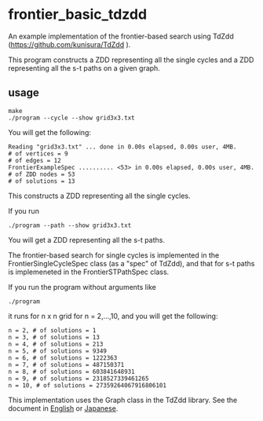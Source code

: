 # frontier_basic_tdzdd

An example implementation of the frontier-based search
using TdZdd (https://github.com/kunisura/TdZdd ).

This program constructs a ZDD representing all the single cycles and a ZDD representing all the s-t paths on a given graph.

## usage

```
make
./program --cycle --show grid3x3.txt
```

You will get the following:

```
Reading "grid3x3.txt" ... done in 0.00s elapsed, 0.00s user, 4MB.
# of vertices = 9
# of edges = 12
FrontierExampleSpec .......... <53> in 0.00s elapsed, 0.00s user, 4MB.
# of ZDD nodes = 53
# of solutions = 13
```

This constructs a ZDD representing all the single cycles.

If you run

```
./program --path --show grid3x3.txt
```

You will get a ZDD representing all the s-t paths.

The frontier-based search for single cycles is implemented in the FrontierSingleCycleSpec class
(as a "spec" of TdZdd),
and that for s-t paths is implemeneted in the FrontierSTPathSpec class.

If you run the program without arguments like

```
./program
```

it runs for n x n grid for n = 2,...,10, and you will get the following:

```
n = 2, # of solutions = 1
n = 3, # of solutions = 13
n = 4, # of solutions = 213
n = 5, # of solutions = 9349
n = 6, # of solutions = 1222363
n = 7, # of solutions = 487150371
n = 8, # of solutions = 603841648931
n = 9, # of solutions = 2318527339461265
n = 10, # of solutions = 27359264067916806101
```

This implementation uses the Graph class in the TdZdd library. See the document in [English](https://github.com/junkawahara/documents/blob/master/tdzdd_graph_en.md) or [Japanese](https://github.com/junkawahara/documents/blob/master/tdzdd_graph_ja.md).

